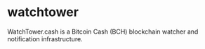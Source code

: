 # watchtower

WatchTower.cash is a Bitcoin Cash (BCH) blockchain watcher and notification infrastructure.
